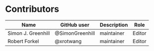 # Contributors

Name                           | GitHub user     | Description        | Role
---                            | ---             | ---                | ---
Simon J. Greenhill             | @SimonGreenhill | maintainer         | Editor
Robert Forkel                  | @xrotwang       | maintainer         | Editor
